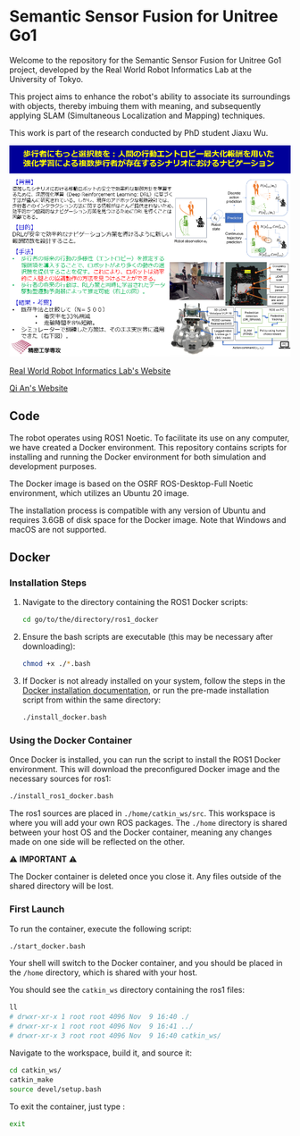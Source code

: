 # Semantic Sensor Fusion for Unitree Go1

Welcome to the repository for the Semantic Sensor Fusion for Unitree Go1 project, developed by the Real World Robot Informatics Lab at the University of Tokyo. 

This project aims to enhance the robot's ability to associate its surroundings with objects, thereby imbuing them with meaning, and subsequently applying SLAM (Simultaneous Localization and Mapping) techniques.

This work is part of the research conducted by PhD student Jiaxu Wu.

![Research Topic of PhD Student Jiaxu Wu](medias/wu_jiaxu_research.png)

[Real World Robot Informatics Lab's Website](https://www.robot.t.u-tokyo.ac.jp/yamalab/index.html)

[Qi An's Website](https://www.robot.t.u-tokyo.ac.jp/anlab/)

## Code

The robot operates using ROS1 Noetic. To facilitate its use on any computer, we have created a Docker environment. This repository contains scripts for installing and running the Docker environment for both simulation and development purposes.

The Docker image is based on the OSRF ROS-Desktop-Full Noetic environment, which utilizes an Ubuntu 20 image.

The installation process is compatible with any version of Ubuntu and requires 3.6GB of disk space for the Docker image. Note that Windows and macOS are not supported.

## Docker

### Installation Steps

1. Navigate to the directory containing the ROS1 Docker scripts:

    ```bash
    cd go/to/the/directory/ros1_docker
    ```

2. Ensure the bash scripts are executable (this may be necessary after downloading):

    ```bash
    chmod +x ./*.bash
    ```

3. If Docker is not already installed on your system, follow the steps in the [Docker installation documentation](https://docs.docker.com/get-docker/), or run the pre-made installation script from within the same directory:

    ```bash
    ./install_docker.bash
    ```

### Using the Docker Container

Once Docker is installed, you can run the script to install the ROS1 Docker environment. This will download the preconfigured Docker image and the necessary sources for ros1:

```bash
./install_ros1_docker.bash
```

The ros1 sources are placed in `./home/catkin_ws/src`. This workspace is where you will add your own ROS packages. The `./home` directory is shared between your host OS and the Docker container, meaning any changes made on one side will be reflected on the other.

⚠️ **IMPORTANT** ⚠️

The Docker container is deleted once you close it. Any files outside of the shared directory will be lost.

### First Launch

To run the container, execute the following script:

```bash
./start_docker.bash
```

Your shell will switch to the Docker container, and you should be placed in the `/home` directory, which is shared with your host.

You should see the `catkin_ws` directory containing the ros1 files:

```bash
ll
# drwxr-xr-x 1 root root 4096 Nov  9 16:40 ./
# drwxr-xr-x 1 root root 4096 Nov  9 16:41 ../
# drwxr-xr-x 3 root root 4096 Nov  9 16:40 catkin_ws/
```

Navigate to the workspace, build it, and source it:

```bash
cd catkin_ws/
catkin_make
source devel/setup.bash
```

To exit the container, just type :

```bash
exit
```

